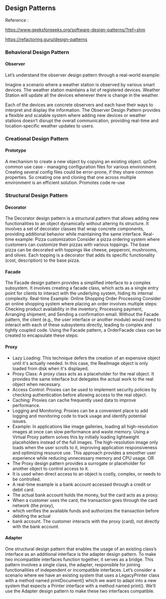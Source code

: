 
## Design Patterns
Reference :

https://www.geeksforgeeks.org/software-design-patterns/?ref=shm

https://refactoring.guru/design-patterns


### Behavioral Design Pattern

#### Observer

Let’s understand the observer design pattern through a real-world example:

Imagine a scenario where a weather station is observed by various smart devices. 
The weather station maintains a list of registered devices. 
Weather Station will update all the devices whenever there is change in the weather.

Each of the devices are concrete observers and each have their ways to interpret and display the information.
The Observer Design Pattern provides a flexible and scalable system where adding new devices or weather stations 
doesn’t disrupt the overall communication, providing real-time and location-specific weather updates to users.


### Creational Design Pattern

#### Prototype 

A mechanism to create a new object by copying an existing object. 
qzOne common use case - managing configuration files for various environment.
Creating several config files could be error-prone, if they share common properties. 
So creating one and cloning that one across multiple environment is an efficient solution.
Promotes code re-use

### Structural Design Pattern

#### Decorator

The Decorator design pattern is a structural pattern that allows adding new functionalities 
to an object dynamically without altering its structure. It involves a set of decorator 
classes that wrap concrete components, providing additional behavior while maintaining 
the same interface.
Real-time example: Pizza customization
Consider a pizza ordering system where customers can customize their pizzas with various 
toppings. The base pizza can be decorated with toppings like cheese, pepperoni, 
mushrooms, and olives. Each topping is a decorator that adds its specific 
functionality (cost, description) to the base pizza. 


#### Facade

The Facade design pattern provides a simplified interface to a complex subsystem.
It involves creating a facade class, which acts as a single entry point for clients 
to interact with the underlying system, hiding its internal complexity.
Real-time Example: Online Shopping Order Processing
Consider an online shopping system where placing an order involves multiple steps: 
Checking product availability in the inventory, 
Processing payment, 
Arranging shipment, and 
Sending a confirmation email.
Without the Facade pattern, the client (e.g., the user interface or another module) 
would need to interact with each of these subsystems directly, leading to complex and 
tightly coupled code. Using the Facade pattern, a OrderFacade class can be created 
to encapsulate these steps:

#### Proxy 

- Lazy Loading: This technique defers the creation of an expensive object until it's actually needed.
  In this case, the RealImage object is only loaded from disk when it's displayed.
- Proxy Class: A proxy class acts as a placeholder for the real object. It provides the same interface
  but delegates the actual work to the real object when necessary.
- Access Control: Proxies can be used to implement security policies by checking authentication before allowing access to the real object.
- Caching: Proxies can cache frequently used data to improve performance.
- Logging and Monitoring: Proxies can be a convenient place to add logging and monitoring code to track usage and identify potential issues.
- Example: In applications like image galleries, loading all high-resolution images at once can slow performance and waste memory.
  Using a Virtual Proxy pattern solves this by initially loading lightweight placeholders instead of the full images.
  The high-resolution image only loads when the user scrolls to it, improving application responsiveness and optimizing resource use.
  This approach provides a smoother user experience while reducing unnecessary memory and CPU usage.
OR
- The Proxy design pattern provides a surrogate or placeholder for another object to control access to it. 
- It is used when direct access to an object is costly, complex, or needs to be controlled.
-  A real-time example is a bank account accessed through a credit or debit card. 
- The actual bank account holds the money, but the card acts as a proxy. 
- When a customer uses the card, the transaction goes through the card network (the proxy), 
- which verifies the available funds and authorizes the transaction before debiting the actual
- bank account. The customer interacts with the proxy (card), not directly with the bank account.

#### Adapter 

One structural design pattern that enables the usage of an existing class’s interface 
as an additional interface is the adapter design pattern. To make two incompatible 
interfaces function together, it serves as a bridge. This pattern involves a single class, 
the adapter, responsible for joining functionalities of independent or incompatible interfaces.
Let’s consider a scenario where we have an existing system that uses a 
LegacyPrinter class with a method named printDocument() which we want to adapt into a 
new system that expects a Printer interface with a method named print(). 
We’ll use the Adapter design pattern to make these two interfaces compatible.



